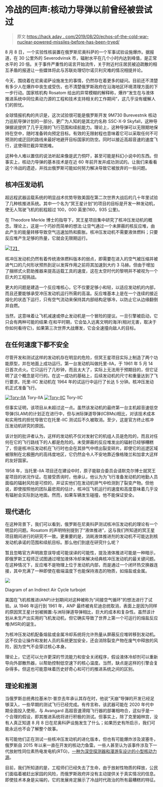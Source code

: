 # 冷战的回声:核动力导弹以前曾经被尝试过

> 原文:[https://hack aday . com/2019/08/20/echos-of-the-cold-war-nuclear-powered-missiles-before-has-been-tryed/](https://hackaday.com/2019/08/20/echos-of-the-cold-war-nuclear-powered-missiles-have-been-tried-before/)

8 月 8 日，一个实验性核装置在俄罗斯尼奥科萨的一个军事试验设施爆炸。据报道，在 30 公里外的 Severodvinsk 市，辐射水平在几个小时内达到峰值，是正常水平的 20 倍。关于事件严重性的谣言开始流传，关于附近村庄居民被迫疏散的相互矛盾的报道让一些媒体将此与苏联处理切尔诺贝利灾难的情况相提并论。

今天，围绕着在尼奥诺萨设施发生的事情，仍然存在着更多的疑问。目前还不清楚有多少人在爆炸中丧生或受伤，也不清楚俄罗斯政府在沿海地区环境清理方面的下一步行动。国家核机构 Rosatom 给出的异常模糊的解释称，爆炸“发生在与液体推进系统中同位素动力源的工程和技术支持相关的工作期间”，这几乎没有缓解人们的担忧。

全球情报机构的共识是，这次试验很可能是俄罗斯开发 9M730 Burevestnik 核动力巡航导弹计划的一部分。更广为人知的是其北约名称 SSC-X-9 Skyfall，这种导弹据说提供了几乎无限的飞行范围和续航能力。理论上，这种导弹可以无限期地保持在空中，随时准备转向预定目标。有效的无限射程也意味着它可以采取任何不可预测的或迂回的路线来最好地避开目标国家的防空。同时以接近高超音速的速度飞行，这使得拦截异常困难。

这种令人难以置信的说法听起来像是武力恫吓，甚至可能是科幻小说中的东西。但事实上，核动力导弹的基本技术是在近 60 年前开发并成功测试的。让我们来看看这个冷战的遗迹，并找出俄罗斯可能如何努力解决导致它被放弃的一些问题。

## 核冲压发动机

超远程武器运载系统的明显战术优势导致美国在第二次世界大战后的几十年里试验了几种核推进系统。其中一个名为“冥王星计划”的项目的目标是开发一种发动机，使无人驾驶飞机的航程超过 100，000 英里(160，935 公里)。

在 Theodore Merkle 博士的指导下，冥王星项目集中研究了核冲压发动机的概念。理论上，这是一个巧妙而简单的想法:让空气通过一个未屏蔽的核反应堆，由此产生的能量转移导致空气迅速加热和膨胀。核冲压发动机不需要液体燃料；只要反应堆产生足够的热量，它就会无限期运行。

[![](../Images/404395094f29103ddf98eac5dbbe7cc5.png)T2】](https://hackaday.com/wp-content/uploads/2019/08/skyfall_nuke_ramjet.png)

核冲压发动机仍然有着传统液体燃料版本的弱点，即需要在进入的空气被压缩并被进气口的几何形状预热到足以发挥作用之前将其加速到大约 3 马赫。但由于增加了捆绑式火箭助推器来提高运载工具的速度，这在太空时代的黎明并不被视为一个巨大的工程挑战。

更大的问题是建造一个反应堆核心，它不仅要足够小和轻，以适应发动机的内部，而且还要能够承受冲压发动机运行所需的高温。反应堆基本上是在一个连续的接近熔化的状态下运行，只有空气流动来保持其内部结构足够冷，以防止它从边缘翻倒并自燃。

当然，这意味着让飞机减速或停止发动机是一个冒险的提议。一旦引擎被启动，它只会有两种可能的结果:在和平时期，它会坠入远离文明的海洋(相对无害，取决于你如何看待它)，如果第三次世界大战爆发，它会全速撞向敌人的目标。

## 在任何速度下都不安全

尽管开发和测试这样的发动机存在明显的危险，但冥王星项目实际上制造了两个功能原型，并在地面上成功运行。第一台发动机叫做托里-IIA，于 1961 年 5 月 14 日首次点火。它只运行了几秒钟，而且太大了，实际上无法用于预期目的，但它证明了这个概念是可行的。在这一成功的基础上，后续发动机的尺寸和重量达到了飞行要求。托里-IIC 发动机在 1964 年的试运行中运行了长达 5 分钟。核冲压发动机正式准备飞行。

 [![Tory-IIA](../Images/cb48232c53c5b027af1f2d85d03a8819.png "skyfall_torya")](https://hackaday.com/2019/08/20/echos-of-the-cold-war-nuclear-powered-missiles-have-been-tried-before/skyfall_torya/) Tory-IIA [![Tory-IIC](../Images/6a6d0a10f9da66239543f2438dc4db99.png "skyfall_toryc")](https://hackaday.com/2019/08/20/echos-of-the-cold-war-nuclear-powered-missiles-have-been-tried-before/skyfall_toryc/) Tory-IIC

但事实证明，该项目从未超过这一点。虽然该发动机的最终第一台主机超音速低空导弹(SLAM)的计划正在进行中，但与洲际弹道导弹(ICBMs)相比，对该技术成本和实用性的担忧导致它在托里-IIC 测试后不久被取消。至少，这是官方终止核冲压发动机研究的原因。

该计划的批评者认为，这样的发动机不仅对发射它的机组人员是危险的，而且对任何在它的飞行路线下的人都是危险的。未受屏蔽的反应堆发出的辐射已经够糟糕了，但是核冲压发动机在飞行时也会在其排气中喷出裂变碎片。即使它的巡逻区域被限制在北极圈内的高纬度地区，它仍然会令人不安地靠近像格陵兰和加拿大这样的友好国家。

1958 年，当托里-IIA 项目还在建设中时，原子能联合委员会请默克尔博士就冥王星项目的状况作证。在接受质询时，他承认，他认为为飞行准备发动机的地勤人员面临的辐射风险是可控的，并证实他们在发动机排气中检测到了裂变产物。但他说，即使按照他的团队最悲观的估计，核冲压飞机运行的速度和高度意味着几乎没有辐射会实际到达地面。然而，如果车辆发生碰撞，他不能保证安全。

## 现代进化

在这种背景下，我们可以看到，俄罗斯在尼奥科萨测试核冲压发动机的理论有一个明显的问题。Rosatom 的声明特别提到了“液体推进”，这与我们所知道的冥王星项目期间进行的研究不一致。更重要的是，消耗液体推进剂的发动机不可能达到核发动机承诺的范围和续航目标。那么他们到底在研究什么呢？

暂且忽略官方声明故意误导或可能误译的可能性，提及液体推进可能是一种暗示，即俄罗斯工程师正试图通过增加液体冷却来解决经典核冲压发动机的最关键问题。在这种情况下，反应堆不是物理上位于发动机内部，而是通过一个闭环热交换器连接，其中充满了一种即使在极端温度下也能保持液态的物质，如熔盐或金属。

[![](../Images/ca0abaeaec50c259dce87864bb9e7c0d.png)](https://hackaday.com/wp-content/uploads/2019/08/skyfall_nuke_turbojet.png)

Diagram of an Indirect Air Cycle turbojet

美国在飞机核推进(ANP)计划期间对这种被称为“间接空气循环”的想法进行了试验。从 1946 年运行到 1961 年，ANP 最终被肯尼迪总统取消，表面上是因为同样的原因冥王星计划被搁置:与洲际弹道导弹相比，巨大的成本和复杂性。虽然该计划从未生产出实用的飞机发动机，但它确实导致了世界上第一个可运行的熔盐反应堆(MSR)的诞生。

为核冲压发动机配备熔盐或金属冷却系统将允许热量从屏蔽反应堆转移到发动机。这不仅会让操作和发射人员的系统更加安全，还会消除裂变产物在废气中释放的风险，因为空气不会穿过核心本身。

理论上，它还可以允许更深的节流能力和安全关闭程序，假设液体冷却剂可以重新导向外部散热器，以帮助控制低空速下的核心温度。当然，缺点是这样的引擎会复杂得多。但这也可能意味着历史好奇心和可行的推进系统之间的区别。

## 理论和推测

当俄罗斯总统弗拉基米尔·普京去年承认其存在时，他说“天崩”导弹的开发已经足够深入，一些早期的测试飞行已经完成。有传言称，该武器可能在 2020 年代中期全面投入使用，与 Avangard 高超音速滑翔飞行器的部署相吻合，这似乎是一个合理的假设，即其推进系统将进行积极的测试。但事实上，除了克里姆林宫，没有人真正知道 8 月 8 日在尼奥科萨设施发生了什么；如果历史有所启示，我们可能永远也不会了解整个故事。

有可能他们正在测试一些核冲压发动机的进化版本，但也有可能爆炸涉及波塞冬，俄罗斯自 2015 年以来一直在开发的核动力鱼雷。一些人甚至认为该事件涉及下一代放射性同位素热电发电机(RTG)，[一种为深空探测器和漫游车设计的小型核动力源](https://hackaday.com/2019/02/08/the-deep-space-energy-crisis-could-soon-be-over/)。

目前，我们所知道的是，工程师们已经失去了生命，由于放射性物质的释放，公民们面临着被赶出家园的风险，而俄罗斯政府并没有主动提供关于真实情况的信息。即使技术本身是尖端的，它的发展肯定展示了冷战时代政治的所有最糟糕的特征。